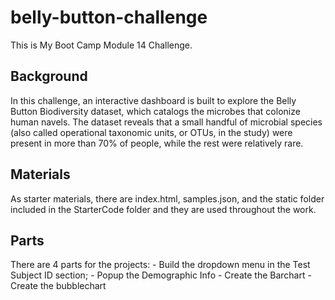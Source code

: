 # belly-button-challenge
This is My Boot Camp Module 14 Challenge.

## Background
In this challenge, an interactive dashboard is built to explore the Belly Button Biodiversity dataset, which catalogs the microbes that colonize human navels. The dataset reveals that a small handful of microbial species (also called operational taxonomic units, or OTUs, in the study) were present in more than 70% of people, while the rest were relatively rare.

## Materials
As starter materials, there are index.html, samples.json, and the static folder included in the StarterCode folder and they are used throughout the work.

## Parts
There are 4 parts for the projects:
    - Build the dropdown menu in the Test Subject ID section;
    - Popup the Demographic Info
    - Create the Barchart
    - Create the bubblechart

